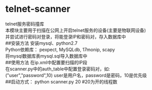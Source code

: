 # telnet-scanner
telnet服务密码撞库  
本模块主要用于扫描在公网上开启telnet服务的设备(主要是物联网设备)  
并尝试进行密码对登录，将能登录IP和密码对，存入数据库中  
##安装方法
安装mysql、python2.7  
Python依赖库： pexpect, MySQLdb, 17monip, scapy  
将mysql数据库表mysql.sql导入数据库中  
##使用方法
在ip.xml中配置要扫描的IP段  
在scanner.py中的auth_table中配置登录密码对，如:    
("user","password",10)   user是用户名，password是密码，10是优先级  
##启动方式：
python scanner.py 20 #20为开的线程数

